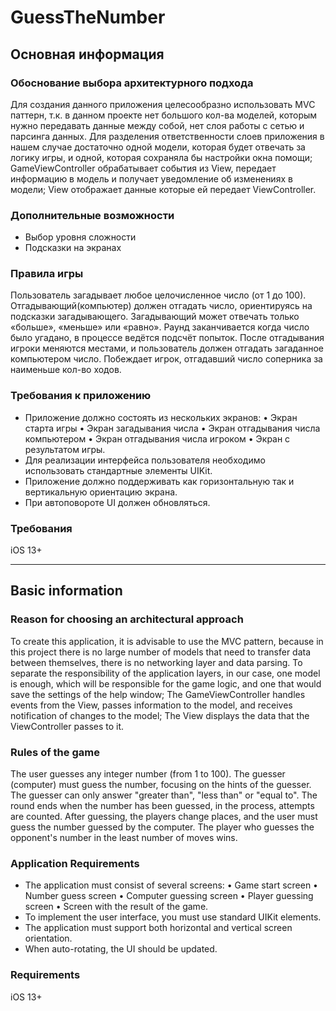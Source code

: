 # GuessTheNumber
## Основная информация
### Обоснование выбора архитектурного подхода
Для создания данного приложения целесообразно использовать MVC паттерн, т.к. в данном проекте нет большого кол-ва моделей, которым нужно передавать данные между собой, нет слоя работы с сетью и парсинга данных. 
Для разделения ответственности слоев приложения в нашем случае достаточно одной модели, которая будет отвечать за логику игры, и одной, которая сохраняла бы настройки окна помощи; 
GameViewController обрабатывает события из View, передает информацию в модель и получает уведомление об изменениях в модели; View отображает данные которые ей передает ViewController.
### Дополнительные возможности
- Выбор уровня сложности
- Подсказки на экранах
### Правила игры
Пользователь загадывает любое целочисленное число (от 1 до 100). Отгадывающий(компьютер) должен отгадать число, ориентируясь на подсказки загадывающего.
Загадывающий может отвечать только «больше», «меньше» или «равно».
Раунд заканчивается когда число было угадано, в процессе ведётся подсчёт попыток.
После отгадывания игроки меняются местами, и пользователь должен отгадать загаданное компьютером число.
Побеждает игрок, отгадавший число соперника за наименьше кол-во ходов.
### Требования к приложению
- Приложение должно состоять из нескольких экранов: 
• Экран старта игры
• Экран загадывания числа
• Экран отгадывания числа компьютером
• Экран отгадывания числа игроком 
• Экран с результатом игры.
- Для реализации интерфейса пользователя необходимо использовать стандартные элементы UIKit.
- Приложение должно поддерживать как горизонтальную так и вертикальную ориентацию экрана. 
- При автоповороте UI должен обновляться.
### Требования
iOS 13+

---

## Basic information
### Reason for choosing an architectural approach
To create this application, it is advisable to use the MVC pattern, because in this project there is no large number of models that need to transfer data between themselves, there is no networking layer and data parsing.
To separate the responsibility of the application layers, in our case, one model is enough, which will be responsible for the game logic, and one that would save the settings of the help window;
The GameViewController handles events from the View, passes information to the model, and receives notification of changes to the model; The View displays the data that the ViewController passes to it.
### Rules of the game
The user guesses any integer number (from 1 to 100). The guesser (computer) must guess the number, focusing on the hints of the guesser.
The guesser can only answer "greater than", "less than" or "equal to".
The round ends when the number has been guessed, in the process, attempts are counted.
After guessing, the players change places, and the user must guess the number guessed by the computer.
The player who guesses the opponent's number in the least number of moves wins.
### Application Requirements
- The application must consist of several screens:
• Game start screen
• Number guess screen
• Computer guessing screen
• Player guessing screen
• Screen with the result of the game.
- To implement the user interface, you must use standard UIKit elements.
- The application must support both horizontal and vertical screen orientation.
- When auto-rotating, the UI should be updated.
### Requirements
iOS 13+
